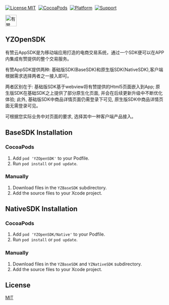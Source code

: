 [![License MIT](https://img.shields.io/badge/license-MIT-green.svg?style=flat)](https://github.com/youzan/SigmaTableViewModel/blob/master/LICENSE)&nbsp;
[![CocoaPods](https://img.shields.io/badge/pod-v0.0.1-blue.svg)](http://cocoapods.org/?q=SigmaTableViewModel)&nbsp;
[![Platform](https://img.shields.io/badge/platform-ios-yellow.svg)](https://www.apple.com/nl/ios/)&nbsp;
[![Support](https://img.shields.io/badge/support-iOS%207%2B%20-blue.svg?style=flat)](https://www.apple.com/nl/ios/)&nbsp;

<p>
<a href="https://github.com/youzan/"><img alt="有赞logo" width="36px" src="https://img.yzcdn.cn/public_files/2017/02/09/e84aa8cbbf7852688c86218c1f3bbf17.png" alt="youzan">
</p></a>

## YZOpenSDK
有赞云AppSDK是为移动端应用打造的电商交易系统，通过一个SDK便可以在APP内集成有赞提供的整个交易服务。

有赞AppSDK提供两种: 基础版SDK(BaseSDK)和原生版SDK(NativeSDK),客户端根据需求选择两者之一接入即可。

两者区别在于:
基础版SDK基于webview将有赞提供的Html5页面嵌入到App;
原生版SDK在基础SDK之上提供了部分原生化页面, 并会在后续更新升级中不断优化体验;
此外, 基础版SDK中商品详情页面仍需登录下可见, 原生版SDK中商品详情页面无需登录可见。

可根据您实际业务中对页面的要求, 选择其中一种客户端产品接入。

## BaseSDK Installation
### CocoaPods
 1. Add `pod 'YZOpenSDK'` to your Podfile.
 2. Run `pod install` or `pod update`.

### Manually
 1. Download files in the `YZBaseSDK` subdirectory.
 2. Add the source files to your Xcode project.
 
## NativeSDK Installation
### CocoaPods
 1. Add `pod 'YZOpenSDK/Native'` to your Podfile.
 2. Run `pod install` or `pod update`.

### Manually
 1. Download files in the `YZBaseSDK` and `YZNativeSDK` subdirectory.
 2. Add the source files to your Xcode project.

## License
[MIT](https://zh.wikipedia.org/wiki/MIT%E8%A8%B1%E5%8F%AF%E8%AD%89)

